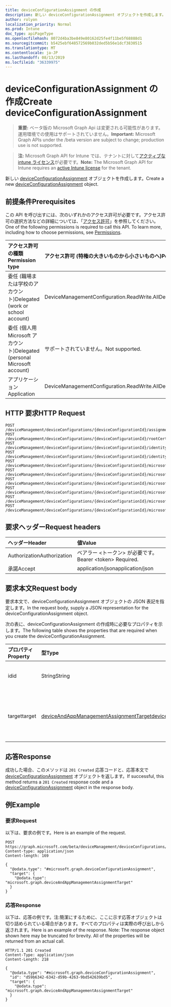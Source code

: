 ```yaml
---
title: deviceConfigurationAssignment の作成
description: 新しい deviceConfigurationAssignment オブジェクトを作成します。
author: rolyon
localization_priority: Normal
ms.prod: Intune
doc_type: apiPageType
ms.openlocfilehash: 8072d4ba3be849e80162d25fe4f11be5f68888d1
ms.sourcegitcommit: b5425ebf648572569b032ded5b56e1dcf3830515
ms.translationtype: MT
ms.contentlocale: ja-JP
ms.lasthandoff: 08/13/2019
ms.locfileid: "36339975"
---
```

# <a name="create-deviceconfigurationassignment"></a><span data-ttu-id="e6cda-103">deviceConfigurationAssignment の作成</span><span class="sxs-lookup"><span data-stu-id="e6cda-103">Create deviceConfigurationAssignment</span></span>

> <span data-ttu-id="e6cda-104">**重要:** ベータ版の Microsoft Graph Api は変更される可能性があります。運用環境での使用はサポートされていません。</span><span class="sxs-lookup"><span data-stu-id="e6cda-104">**Important:** Microsoft Graph APIs under the /beta version are subject to change; production use is not supported.</span></span>

> <span data-ttu-id="e6cda-105">**注:** Microsoft Graph API for Intune では、テナントに対して[アクティブな intune ライセンス](https://go.microsoft.com/fwlink/?linkid=839381)が必要です。</span><span class="sxs-lookup"><span data-stu-id="e6cda-105">**Note:** The Microsoft Graph API for Intune requires an [active Intune license](https://go.microsoft.com/fwlink/?linkid=839381) for the tenant.</span></span>

<span data-ttu-id="e6cda-106">新しい [deviceConfigurationAssignment](../resources/intune-deviceconfig-deviceconfigurationassignment.md) オブジェクトを作成します。</span><span class="sxs-lookup"><span data-stu-id="e6cda-106">Create a new [deviceConfigurationAssignment](../resources/intune-deviceconfig-deviceconfigurationassignment.md) object.</span></span>

## <a name="prerequisites"></a><span data-ttu-id="e6cda-107">前提条件</span><span class="sxs-lookup"><span data-stu-id="e6cda-107">Prerequisites</span></span>
<span data-ttu-id="e6cda-p101">この API を呼び出すには、次のいずれかのアクセス許可が必要です。アクセス許可の選択方法などの詳細については、「[アクセス許可](/graph/permissions-reference)」を参照してください。</span><span class="sxs-lookup"><span data-stu-id="e6cda-p101">One of the following permissions is required to call this API. To learn more, including how to choose permissions, see [Permissions](/graph/permissions-reference).</span></span>

|<span data-ttu-id="e6cda-110">アクセス許可の種類</span><span class="sxs-lookup"><span data-stu-id="e6cda-110">Permission type</span></span>|<span data-ttu-id="e6cda-111">アクセス許可 (特権の大きいものから小さいものへ)</span><span class="sxs-lookup"><span data-stu-id="e6cda-111">Permissions (from most to least privileged)</span></span>|
|:---|:---|
|<span data-ttu-id="e6cda-112">委任 (職場または学校のアカウント)</span><span class="sxs-lookup"><span data-stu-id="e6cda-112">Delegated (work or school account)</span></span>|<span data-ttu-id="e6cda-113">DeviceManagementConfiguration.ReadWrite.All</span><span class="sxs-lookup"><span data-stu-id="e6cda-113">DeviceManagementConfiguration.ReadWrite.All</span></span>|
|<span data-ttu-id="e6cda-114">委任 (個人用 Microsoft アカウント)</span><span class="sxs-lookup"><span data-stu-id="e6cda-114">Delegated (personal Microsoft account)</span></span>|<span data-ttu-id="e6cda-115">サポートされていません。</span><span class="sxs-lookup"><span data-stu-id="e6cda-115">Not supported.</span></span>|
|<span data-ttu-id="e6cda-116">アプリケーション</span><span class="sxs-lookup"><span data-stu-id="e6cda-116">Application</span></span>|<span data-ttu-id="e6cda-117">DeviceManagementConfiguration.ReadWrite.All</span><span class="sxs-lookup"><span data-stu-id="e6cda-117">DeviceManagementConfiguration.ReadWrite.All</span></span>|

## <a name="http-request"></a><span data-ttu-id="e6cda-118">HTTP 要求</span><span class="sxs-lookup"><span data-stu-id="e6cda-118">HTTP Request</span></span>
<!-- {
  "blockType": "ignored"
}
-->
``` http
POST /deviceManagement/deviceConfigurations/{deviceConfigurationId}/assignments
POST /deviceManagement/deviceConfigurations/{deviceConfigurationId}/rootCertificate/assignments
POST /deviceManagement/deviceConfigurations/{deviceConfigurationId}/identityCertificate/assignments
POST /deviceManagement/deviceConfigurations/{deviceConfigurationId}/identityCertificate/rootCertificate/assignments
POST /deviceManagement/deviceConfigurations/{deviceConfigurationId}/microsoft.graph.iosScepCertificateProfile/rootCertificate/assignments
POST /deviceManagement/deviceConfigurations/{deviceConfigurationId}/microsoft.graph.macOSScepCertificateProfile/rootCertificate/assignments
POST /deviceManagement/deviceConfigurations/{deviceConfigurationId}/microsoft.graph.windowsPhone81VpnConfiguration/identityCertificate/assignments
POST /deviceManagement/deviceConfigurations/{deviceConfigurationId}/microsoft.graph.androidDeviceOwnerCertificateProfileBase/rootCertificate/assignments
POST /deviceManagement/deviceConfigurations/{deviceConfigurationId}/microsoft.graph.windowsWifiEnterpriseEAPConfiguration/identityCertificateForClientAuthentication/assignments
POST /deviceManagement/deviceConfigurations/{deviceConfigurationId}/microsoft.graph.windowsWifiEnterpriseEAPConfiguration/rootCertificatesForServerValidation/{windows81TrustedRootCertificateId}/assignments
```

## <a name="request-headers"></a><span data-ttu-id="e6cda-119">要求ヘッダー</span><span class="sxs-lookup"><span data-stu-id="e6cda-119">Request headers</span></span>
|<span data-ttu-id="e6cda-120">ヘッダー</span><span class="sxs-lookup"><span data-stu-id="e6cda-120">Header</span></span>|<span data-ttu-id="e6cda-121">値</span><span class="sxs-lookup"><span data-stu-id="e6cda-121">Value</span></span>|
|:---|:---|
|<span data-ttu-id="e6cda-122">Authorization</span><span class="sxs-lookup"><span data-stu-id="e6cda-122">Authorization</span></span>|<span data-ttu-id="e6cda-123">ベアラー &lt;トークン&gt; が必要です。</span><span class="sxs-lookup"><span data-stu-id="e6cda-123">Bearer &lt;token&gt; Required.</span></span>|
|<span data-ttu-id="e6cda-124">承諾</span><span class="sxs-lookup"><span data-stu-id="e6cda-124">Accept</span></span>|<span data-ttu-id="e6cda-125">application/json</span><span class="sxs-lookup"><span data-stu-id="e6cda-125">application/json</span></span>|

## <a name="request-body"></a><span data-ttu-id="e6cda-126">要求本文</span><span class="sxs-lookup"><span data-stu-id="e6cda-126">Request body</span></span>
<span data-ttu-id="e6cda-127">要求本文で、deviceConfigurationAssignment オブジェクトの JSON 表記を指定します。</span><span class="sxs-lookup"><span data-stu-id="e6cda-127">In the request body, supply a JSON representation for the deviceConfigurationAssignment object.</span></span>

<span data-ttu-id="e6cda-128">次の表に、deviceConfigurationAssignment の作成時に必要なプロパティを示します。</span><span class="sxs-lookup"><span data-stu-id="e6cda-128">The following table shows the properties that are required when you create the deviceConfigurationAssignment.</span></span>

|<span data-ttu-id="e6cda-129">プロパティ</span><span class="sxs-lookup"><span data-stu-id="e6cda-129">Property</span></span>|<span data-ttu-id="e6cda-130">型</span><span class="sxs-lookup"><span data-stu-id="e6cda-130">Type</span></span>|<span data-ttu-id="e6cda-131">説明</span><span class="sxs-lookup"><span data-stu-id="e6cda-131">Description</span></span>|
|:---|:---|:---|
|<span data-ttu-id="e6cda-132">id</span><span class="sxs-lookup"><span data-stu-id="e6cda-132">id</span></span>|<span data-ttu-id="e6cda-133">String</span><span class="sxs-lookup"><span data-stu-id="e6cda-133">String</span></span>|<span data-ttu-id="e6cda-134">割り当てのキー。</span><span class="sxs-lookup"><span data-stu-id="e6cda-134">The key of the assignment.</span></span>|
|<span data-ttu-id="e6cda-135">target</span><span class="sxs-lookup"><span data-stu-id="e6cda-135">target</span></span>|[<span data-ttu-id="e6cda-136">deviceAndAppManagementAssignmentTarget</span><span class="sxs-lookup"><span data-stu-id="e6cda-136">deviceAndAppManagementAssignmentTarget</span></span>](../resources/intune-shared-deviceandappmanagementassignmenttarget.md)|<span data-ttu-id="e6cda-137">デバイス構成の割り当て先。</span><span class="sxs-lookup"><span data-stu-id="e6cda-137">The assignment target for the device configuration.</span></span>|



## <a name="response"></a><span data-ttu-id="e6cda-138">応答</span><span class="sxs-lookup"><span data-stu-id="e6cda-138">Response</span></span>
<span data-ttu-id="e6cda-139">成功した場合、このメソッドは `201 Created` 応答コードと、応答本文で [deviceConfigurationAssignment](../resources/intune-deviceconfig-deviceconfigurationassignment.md) オブジェクトを返します。</span><span class="sxs-lookup"><span data-stu-id="e6cda-139">If successful, this method returns a `201 Created` response code and a [deviceConfigurationAssignment](../resources/intune-deviceconfig-deviceconfigurationassignment.md) object in the response body.</span></span>

## <a name="example"></a><span data-ttu-id="e6cda-140">例</span><span class="sxs-lookup"><span data-stu-id="e6cda-140">Example</span></span>

### <a name="request"></a><span data-ttu-id="e6cda-141">要求</span><span class="sxs-lookup"><span data-stu-id="e6cda-141">Request</span></span>
<span data-ttu-id="e6cda-142">以下は、要求の例です。</span><span class="sxs-lookup"><span data-stu-id="e6cda-142">Here is an example of the request.</span></span>
``` http
POST https://graph.microsoft.com/beta/deviceManagement/deviceConfigurations/{deviceConfigurationId}/assignments
Content-type: application/json
Content-length: 169

{
  "@odata.type": "#microsoft.graph.deviceConfigurationAssignment",
  "target": {
    "@odata.type": "microsoft.graph.deviceAndAppManagementAssignmentTarget"
  }
}
```

### <a name="response"></a><span data-ttu-id="e6cda-143">応答</span><span class="sxs-lookup"><span data-stu-id="e6cda-143">Response</span></span>
<span data-ttu-id="e6cda-p102">以下は、応答の例です。注:簡潔にするために、ここに示す応答オブジェクトは切り詰められている場合があります。すべてのプロパティは実際の呼び出しから返されます。</span><span class="sxs-lookup"><span data-stu-id="e6cda-p102">Here is an example of the response. Note: The response object shown here may be truncated for brevity. All of the properties will be returned from an actual call.</span></span>
``` http
HTTP/1.1 201 Created
Content-Type: application/json
Content-Length: 218

{
  "@odata.type": "#microsoft.graph.deviceConfigurationAssignment",
  "id": "d59b6342-6342-d59b-4263-9bd542639bd5",
  "target": {
    "@odata.type": "microsoft.graph.deviceAndAppManagementAssignmentTarget"
  }
}
```






